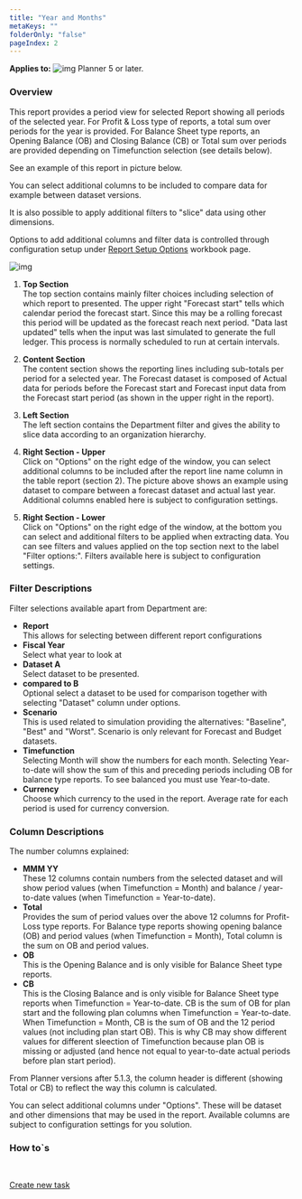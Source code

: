 ```yaml
---
title: "Year and Months"
metaKeys: ""
folderOnly: "false"
pageIndex: 2
---
```


**Applies to:** ![img](https://profitbasedocs.blob.core.windows.net/icons/yes-icon.png) Planner 5 or later.

### Overview
This report provides a period view for selected Report showing all periods of the selected year. For Profit & Loss type of reports, a total sum over periods for the year is provided. For Balance Sheet type reports, an Opening Balance (OB) and Closing Balance (CB) or Total sum over periods are provided depending on Timefunction selection (see details below).

See an example of this report in picture below.

You can select additional columns to be included to compare data for example between dataset versions.

It is also possible to apply additional filters to "slice" data using other dimensions.

Options to add additional columns and filter data is controlled through configuration setup under [Report Setup Options](../../data-management/report-setup/options.md) workbook page.
<br/>

![img](https://profitbasedocs.blob.core.windows.net/enduserhelp/images/finance-reports-year-and-months-v5.JPG)

1. **Top Section** <br/>
The top section contains mainly filter choices including selection of which report to presented.
The upper right "Forecast start" tells which calendar period the forecast start. Since this may be a rolling forecast this period will be updated as the forecast reach next period. "Data last updated" tells when the input was last simulated to generate the full ledger. This process is normally scheduled to run at certain intervals.

2. **Content Section** <br/>
The content section shows the reporting lines including sub-totals per period for a selected year. The Forecast dataset is composed of Actual data for periods before the Forecast start and Forecast input data from the Forecast start period (as shown in the upper right in the report).

3. **Left Section** <br/>
The left section contains the Department filter and gives the ability to slice data according to an organization hierarchy.

4. **Right Section - Upper** <br/>
Click on "Options" on the right edge of the window, you can select additional columns to be included after the report line name column in the table report (section 2). The picture above shows an example using dataset to compare between a forecast dataset and actual last year. Additional columns enabled here is subject to configuration settings.

5. **Right Section - Lower** <br/>
Click on "Options" on the right edge of the window, at the bottom you can select and additional filters to be applied when extracting data. You can see filters and values applied on the top section next to the label "Filter options:". Filters available here is subject to configuration settings.

### Filter Descriptions
Filter selections available apart from Department are:

- **Report**<br/>This allows for selecting between different report configurations
- **Fiscal Year**<br/>Select what year to look at
- **Dataset A**<br/>Select dataset to be presented.
- **compared to B**<br/>Optional select a dataset to be used for comparison together with selecting "Dataset" column under options.
- **Scenario**<br/>This is used related to simulation providing the alternatives: "Baseline", "Best" and "Worst". Scenario is only relevant for Forecast and Budget datasets.
- **Timefunction**<br/>Selecting Month will show the numbers for each month. Selecting Year-to-date will show the sum of this and preceding periods including OB for balance type reports. To see balanced you must use Year-to-date.
- **Currency**<br/>Choose which currency to the used in the report. Average rate for each period is used for currency conversion.

### Column Descriptions
The number columns explained:

- **MMM YY**<br/> These 12 columns contain numbers from the selected dataset and will show period values (when Timefunction = Month) and balance / year-to-date values (when Timefunction = Year-to-date).
- **Total**<br/> Provides the sum of period values over the above 12 columns for Profit-Loss type reports.  For Balance type reports showing opening balance (OB) and period values (when Timefunction = Month), Total column is the sum on OB and period values. 
- **OB**<br/> This is the Opening Balance and is only visible for Balance Sheet type reports.
- **CB**<br/> This is the Closing Balance and is only visible for Balance Sheet type reports when Timefunction = Year-to-date. CB is the sum of OB for plan start and the following plan columns when Timefunction = Year-to-date. When Timefunction = Month, CB is the sum of OB and the 12 period values (not including plan start OB). This is why CB may show different values for different sleection of Timefunction because plan OB is missing or adjusted (and hence not equal to year-to-date actual periods before plan start period).

From Planner versions after 5.1.3, the column header is different (showing Total or CB) to reflect the way this column is calculated.

You can select additional columns under "Options". These will be dataset and other dimensions that may be used in the report. Available columns are subject to configuration settings for you solution.

### How to`s

<br/>

[Create new task](../../process-and-tasks/tasks/create-edit-task.md)<br/>
